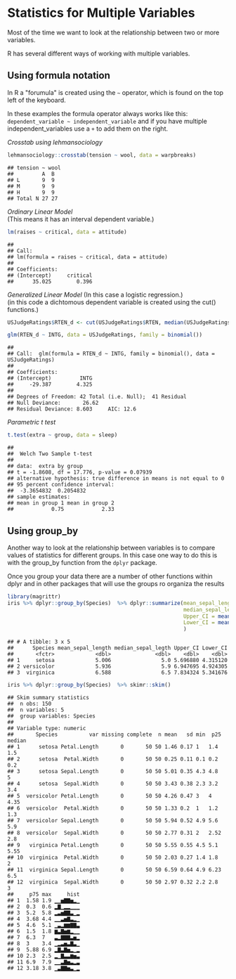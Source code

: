 # Statistics for Multiple Variables

Most of the time we want to look at the relationship between two or more variables.

R has several different ways of working with multiple variables. 

## Using formula notation

In R a "forumula" is created using the `~`  operator, which is found on the top left of the keyboard. 

In these examples the formula operator always works like this:
`dependent_variable ~ independent_variable` 
and if you have multiple independent_variables use a `+` to add them on the right.

*Crosstab using lehmansociology*

```r
lehmansociology::crosstab(tension ~ wool, data = warpbreaks)
```

```
## tension ~ wool
##         A  B 
## L       9  9 
## M       9  9 
## H       9  9 
## Total N 27 27
```

*Ordinary Linear Model*  
(This means it has an interval dependent variable.)


```r
lm(raises ~ critical, data = attitude)
```

```
## 
## Call:
## lm(formula = raises ~ critical, data = attitude)
## 
## Coefficients:
## (Intercept)     critical  
##      35.025        0.396
```

*Generalized Linear Model*
(In this case a logistic regression.)  
(in this code a dichtomous dependent variable is created using the cut() functions.)  


```r
USJudgeRatings$RTEN_d <- cut(USJudgeRatings$RTEN, median(USJudgeRatings$RTEN))

glm(RTEN_d ~ INTG, data = USJudgeRatings, family = binomial())
```

```
## 
## Call:  glm(formula = RTEN_d ~ INTG, family = binomial(), data = USJudgeRatings)
## 
## Coefficients:
## (Intercept)         INTG  
##     -29.387        4.325  
## 
## Degrees of Freedom: 42 Total (i.e. Null);  41 Residual
## Null Deviance:	    26.62 
## Residual Deviance: 8.603 	AIC: 12.6
```

*Parametric t test*

```r
t.test(extra ~ group, data = sleep)
```

```
## 
## 	Welch Two Sample t-test
## 
## data:  extra by group
## t = -1.8608, df = 17.776, p-value = 0.07939
## alternative hypothesis: true difference in means is not equal to 0
## 95 percent confidence interval:
##  -3.3654832  0.2054832
## sample estimates:
## mean in group 1 mean in group 2 
##            0.75            2.33
```



## Using group_by 

Another way to look at the relationship between variables is to compare values of statistics for different groups.  In this case
one way to do this is with the group_by function from the `dplyr` package. 

Once you group your data there are a number of other functions within dplyr and in other packages that will use the groups
ro organiza the results


```r
library(magrittr)
iris %>% dplyr::group_by(Species)  %>% dplyr::summarize(mean_sepal_length = mean(Sepal.Length),
                                                        median_sepal_legth = median(Sepal.Length),
                                                        Upper_CI = mean(Sepal.Length) + 1.96*sd(Sepal.Length),
                                                        Lower_CI = mean(Sepal.Length) - 1.96*sd(Sepal.Length)
                                                        )
```

```
## # A tibble: 3 x 5
##      Species mean_sepal_length median_sepal_legth Upper_CI Lower_CI
##       <fctr>             <dbl>              <dbl>    <dbl>    <dbl>
## 1     setosa             5.006                5.0 5.696880 4.315120
## 2 versicolor             5.936                5.9 6.947695 4.924305
## 3  virginica             6.588                6.5 7.834324 5.341676
```


```r
iris %>% dplyr::group_by(Species)  %>% skimr::skim()
```

```
## Skim summary statistics
##  n obs: 150 
##  n variables: 5 
##  group variables: Species 
## 
## Variable type: numeric 
##       Species          var missing complete  n mean   sd min  p25 median
## 1      setosa Petal.Length       0       50 50 1.46 0.17 1   1.4    1.5 
## 2      setosa  Petal.Width       0       50 50 0.25 0.11 0.1 0.2    0.2 
## 3      setosa Sepal.Length       0       50 50 5.01 0.35 4.3 4.8    5   
## 4      setosa  Sepal.Width       0       50 50 3.43 0.38 2.3 3.2    3.4 
## 5  versicolor Petal.Length       0       50 50 4.26 0.47 3   4      4.35
## 6  versicolor  Petal.Width       0       50 50 1.33 0.2  1   1.2    1.3 
## 7  versicolor Sepal.Length       0       50 50 5.94 0.52 4.9 5.6    5.9 
## 8  versicolor  Sepal.Width       0       50 50 2.77 0.31 2   2.52   2.8 
## 9   virginica Petal.Length       0       50 50 5.55 0.55 4.5 5.1    5.55
## 10  virginica  Petal.Width       0       50 50 2.03 0.27 1.4 1.8    2   
## 11  virginica Sepal.Length       0       50 50 6.59 0.64 4.9 6.23   6.5 
## 12  virginica  Sepal.Width       0       50 50 2.97 0.32 2.2 2.8    3   
##     p75 max     hist
## 1  1.58 1.9 ▁▁▅▇▇▅▂▁
## 2  0.3  0.6 ▂▇▁▂▂▁▁▁
## 3  5.2  5.8 ▂▃▅▇▇▃▁▂
## 4  3.68 4.4 ▁▁▃▅▇▃▂▁
## 5  4.6  5.1 ▁▃▂▆▆▇▇▃
## 6  1.5  1.8 ▆▃▇▅▆▂▁▁
## 7  6.3  7   ▃▂▇▇▇▃▅▂
## 8  3    3.4 ▁▂▃▅▃▇▃▁
## 9  5.88 6.9 ▂▇▃▇▅▂▁▂
## 10 2.3  2.5 ▂▁▇▃▃▆▅▃
## 11 6.9  7.9 ▁▁▃▇▅▃▂▃
## 12 3.18 3.8 ▁▃▇▇▅▃▁▂
```



